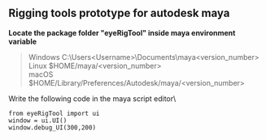 ## Rigging tools prototype for autodesk maya

**Locate the package folder "eyeRigTool" inside maya environment variable**
>Windows	C:\Users\<Username>\Documents\maya\<version_number> \
>Linux	$HOME/maya/<version_number> \
>macOS	$HOME/Library/Preferences/Autodesk/maya/<version_number> 

Write the following code in the maya script editor\
```
from eyeRigTool import ui
window = ui.UI()
window.debug_UI(300,200)
```
